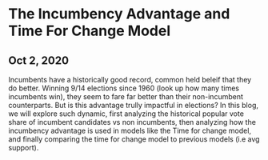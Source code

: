# The Incumbency Advantage and Time For Change Model
## Oct 2, 2020

Incumbents have a historically good record, common held beleif that they do better. Winning 9/14 elections since 1960 (look up how many times incumbents win), they seem to fare far better than their non-incumbent counterparts. But is this advantage trully impactful in elections? In this blog, we will explore such dynamic, first analyzing the historical popular vote share of incumbent candidates vs non incumbents, then analyzing how the incumbency advantage is used in models like the Time for change model, and finally comparing the time for change model to previous models (i.e avg support). 


